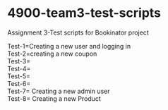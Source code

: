 # 4900-team3-test-scripts
Assignment 3-Test scripts for Bookinator project

Test-1=Creating a new user and logging in\
Test-2=creating a new coupon\
Test-3=\
Test-4=\
Test-5=\
Test-6=\
Test-7= Creating a new admin user\
Test-8= Creating a new Product
